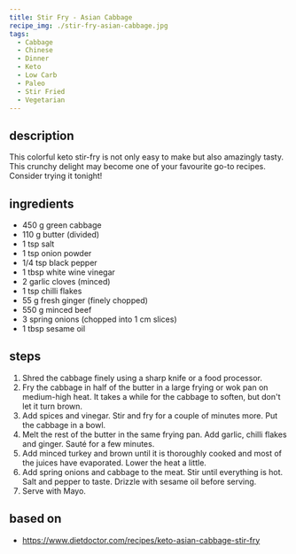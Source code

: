 ```yaml
---
title: Stir Fry - Asian Cabbage
recipe_img: ./stir-fry-asian-cabbage.jpg
tags:
  - Cabbage
  - Chinese
  - Dinner
  - Keto
  - Low Carb
  - Paleo
  - Stir Fried
  - Vegetarian
---
```


## description

This colorful keto stir-fry is not only easy to make but also amazingly tasty. This crunchy delight may become one of your favourite go-to recipes. Consider trying it tonight!

## ingredients

- 450 g green cabbage
- 110 g butter (divided)
- 1 tsp salt
- 1 tsp onion powder
- 1/4 tsp black pepper
- 1 tbsp white wine vinegar
- 2 garlic cloves (minced)
- 1 tsp chilli flakes
- 55 g fresh ginger (finely chopped)
- 550 g minced beef
- 3 spring onions (chopped into 1 cm slices)
- 1 tbsp sesame oil

## steps

1. Shred the cabbage finely using a sharp knife or a food processor.
2. Fry the cabbage in half of the butter in a large frying or wok pan on medium-high heat. It takes a while for the cabbage to soften, but don't let it turn brown.
3. Add spices and vinegar. Stir and fry for a couple of minutes more. Put the cabbage in a bowl.
4. Melt the rest of the butter in the same frying pan. Add garlic, chilli flakes and ginger. Sauté for a few minutes.
5. Add minced turkey and brown until it is thoroughly cooked and most of the juices have evaporated. Lower the heat a little.
6. Add spring onions and cabbage to the meat. Stir until everything is hot. Salt and pepper to taste. Drizzle with sesame oil before serving.
7. Serve with Mayo.

## based on

- https://www.dietdoctor.com/recipes/keto-asian-cabbage-stir-fry
